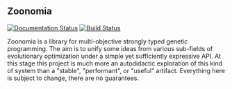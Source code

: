 ## Zoonomia

[![Documentation Status](https://readthedocs.org/projects/zoonomia/badge/?version=latest)](http://zoonomia.readthedocs.org/en/latest/?badge=latest) [![Build Status](https://travis-ci.org/jgrillo/zoonomia.svg)](https://travis-ci.org/jgrillo/zoonomia)

Zoonomia is a library for multi-objective strongly typed genetic programming.
The aim is to unify some ideas from various sub-fields of evolutionary
optimization under a simple yet sufficiently expressive API. At this stage this
project is much more an autodidactic exploration of this kind of system than a
"stable",  "performant", or "useful" artifact. Everything here is subject to
change, there are no guarantees.